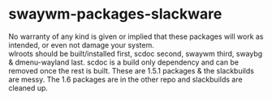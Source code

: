 # swaywm-packages-slackware
No warranty of any kind is given or implied that these packages will work as intended, or even not damage your system.  
wlroots should be built/installed first, scdoc second, swaywm third, swaybg & dmenu-wayland last. scdoc is a build only dependency and can be removed once the rest is built.
These are 1.5.1 packages & the slackbuilds are messy. The 1.6 packages are in the other repo and slackbuilds are cleaned up.
